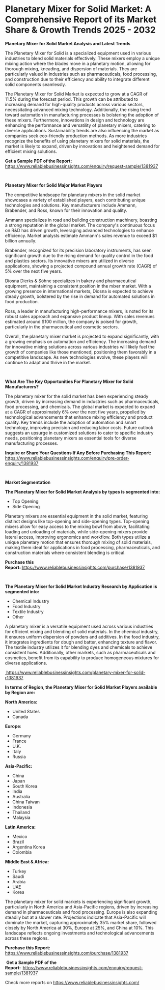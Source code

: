 <p><h1>Planetary Mixer for Solid Market: A Comprehensive Report of its Market Share & Growth Trends 2025 - 2032</h1></p><p><strong>Planetary Mixer for Solid Market Analysis and Latest Trends</strong></p>
<p><p>The Planetary Mixer for Solid is a specialized equipment used in various industries to blend solid materials effectively. These mixers employ a unique mixing action where the blades move in a planetary motion, allowing for thorough mixing, kneading, and dispersion of materials. They are particularly valued in industries such as pharmaceuticals, food processing, and construction due to their efficiency and ability to integrate different solid components seamlessly.</p><p>The Planetary Mixer for Solid Market is expected to grow at a CAGR of 11.5% during the forecast period. This growth can be attributed to increasing demand for high-quality products across various sectors, necessitating advanced mixing technology. Additionally, the rising trend toward automation in manufacturing processes is bolstering the adoption of these mixers. Furthermore, innovations in design and technology are enhancing the performance and versatility of planetary mixers, catering to diverse applications. Sustainability trends are also influencing the market as companies seek eco-friendly production methods. As more industries recognize the benefits of using planetary mixers for solid materials, the market is likely to expand, driven by innovations and heightened demand for efficient mixing solutions.</p></p>
<p><strong>Get a Sample PDF of the Report:&nbsp;</strong> <a href="https://www.reliablebusinessinsights.com/enquiry/request-sample/1381937?utm_campaign=2561&utm_medium=2&utm_source=Github&utm_content=ia&utm_term=28022025&utm_id=planetary-mixer-for-solid">https://www.reliablebusinessinsights.com/enquiry/request-sample/1381937</a></p>
<p>&nbsp;</p>
<p><strong>Planetary Mixer for Solid Major Market Players</strong></p>
<p><p>The competitive landscape for planetary mixers in the solid market showcases a variety of established players, each contributing unique technologies and solutions. Key manufacturers include Ammann, Brabender, and Ross, known for their innovation and quality.</p><p>Ammann specializes in road and building construction machinery, boasting a strong reputation in the global market. The company's continuous focus on R&D has driven growth, leveraging advanced technologies to enhance efficiency. Market analysts estimate Ammann's sales revenue to exceed $1 billion annually.</p><p>Brabender, recognized for its precision laboratory instruments, has seen significant growth due to the rising demand for quality control in the food and plastics sectors. Its innovative mixers are utilized in diverse applications, showing a projected compound annual growth rate (CAGR) of 5% over the next five years.</p><p>Diosna Dierks & Söhne specializes in bakery and pharmaceutical equipment, maintaining a consistent position in the mixer market. With a growing presence in international markets, Diosna is expected to achieve steady growth, bolstered by the rise in demand for automated solutions in food production.</p><p>Ross, a leader in manufacturing high-performance mixers, is noted for its robust sales approach and expansive product lineup. With sales revenues estimated around $100 million, the company is poised for growth, particularly in the pharmaceutical and cosmetic sectors.</p><p>Overall, the planetary mixer market is projected to expand significantly, with a growing emphasis on automation and efficiency. The increasing demand for innovative mixing solutions across various industries will likely fuel the growth of companies like those mentioned, positioning them favorably in a competitive landscape. As new technologies evolve, these players will continue to adapt and thrive in the market.</p></p>
<p>&nbsp;</p>
<p><strong>What Are The Key Opportunities For Planetary Mixer for Solid Manufacturers?</strong></p>
<p><p>The planetary mixer for the solid market has been experiencing steady growth, driven by increasing demand in industries such as pharmaceuticals, food processing, and chemicals. The global market is expected to expand at a CAGR of approximately 6% over the next five years, propelled by technological advancements that enhance mixing efficiency and product quality. Key trends include the adoption of automation and smart technology, improving precision and reducing labor costs. Future outlook suggests an upsurge in customized solutions to cater to specific industry needs, positioning planetary mixers as essential tools for diverse manufacturing processes.</p></p>
<p><strong>Inquire or Share Your Questions If Any Before Purchasing This Report:</strong> <a href="https://www.reliablebusinessinsights.com/enquiry/pre-order-enquiry/1381937?utm_campaign=2561&utm_medium=2&utm_source=Github&utm_content=ia&utm_term=28022025&utm_id=planetary-mixer-for-solid">https://www.reliablebusinessinsights.com/enquiry/pre-order-enquiry/1381937</a></p>
<p>&nbsp;</p>
<p><strong>Market Segmentation</strong></p>
<p><strong>The Planetary Mixer for Solid Market Analysis by types is segmented into:</strong></p>
<p><ul><li>Top Opening</li><li>Side Opening</li></ul></p>
<p><p>Planetary mixers are essential equipment in the solid market, featuring distinct designs like top-opening and side-opening types. Top-opening mixers allow for easy access to the mixing bowl from above, facilitating loading and unloading of materials, while side-opening mixers provide lateral access, improving ergonomics and workflow. Both types utilize a unique planetary motion that ensures thorough mixing of solid materials, making them ideal for applications in food processing, pharmaceuticals, and construction materials where consistent blending is critical.</p></p>
<p><strong>Purchase this Report:&nbsp;</strong><a href="https://www.reliablebusinessinsights.com/purchase/1381937?utm_campaign=2561&utm_medium=2&utm_source=Github&utm_content=ia&utm_term=28022025&utm_id=planetary-mixer-for-solid">https://www.reliablebusinessinsights.com/purchase/1381937</a></p>
<p>&nbsp;</p>
<p><strong>The Planetary Mixer for Solid Market Industry Research by Application is segmented into:</strong></p>
<p><ul><li>Chemical Industry</li><li>Food Industry</li><li>Textile Industry</li><li>Other</li></ul></p>
<p><p>A planetary mixer is a versatile equipment used across various industries for efficient mixing and blending of solid materials. In the chemical industry, it ensures uniform dispersion of powders and additives. In the food industry, it integrates ingredients for dough and batter, enhancing texture and flavor. The textile industry utilizes it for blending dyes and chemicals to achieve consistent hues. Additionally, other markets, such as pharmaceuticals and cosmetics, benefit from its capability to produce homogeneous mixtures for diverse applications.</p></p>
<p><a href="https://www.reliablebusinessinsights.com/planetary-mixer-for-solid-r1381937?utm_campaign=2561&utm_medium=2&utm_source=Github&utm_content=ia&utm_term=28022025&utm_id=planetary-mixer-for-solid">&nbsp;https://www.reliablebusinessinsights.com/planetary-mixer-for-solid-r1381937</a></p>
<p><strong>In terms of Region, the Planetary Mixer for Solid Market Players available by Region are:</strong></p>
<p>
    <p> <strong> North America: </strong>
        <ul>
            <li>United States</li>
            <li>Canada</li>
        </ul>
        </p> 
    <p> <strong> Europe: </strong>
        <ul>
            <li>Germany</li>
            <li>France</li>
            <li>U.K.</li>
            <li>Italy</li>
            <li>Russia</li>
        </ul>
        </p> 
    <p> <strong> Asia-Pacific: </strong>
        <ul>
            <li>China</li>
            <li>Japan</li>
            <li>South Korea</li>
            <li>India</li>
            <li>Australia</li>
            <li>China Taiwan</li>
            <li>Indonesia</li>
            <li>Thailand</li>
            <li>Malaysia</li>
        </ul>
        </p> 
    <p> <strong> Latin America: </strong>
        <ul>
            <li>Mexico</li>
            <li>Brazil</li>
            <li>Argentina Korea</li>
            <li>Colombia</li>
        </ul>
        </p> 
    <p> <strong> Middle East & Africa: </strong>
        <ul>
            <li>Turkey</li>
            <li>Saudi</li>
            <li>Arabia</li>
            <li>UAE</li>
            <li>Korea</li>
        </ul>
    </p>
    </p>
<p><p>The planetary mixer for solid markets is experiencing significant growth, particularly in North America and Asia-Pacific regions, driven by increasing demand in pharmaceuticals and food processing. Europe is also expanding steadily but at a slower rate. Projections indicate that Asia-Pacific will dominate the market, capturing approximately 35% market share, followed closely by North America at 30%, Europe at 25%, and China at 10%. This landscape reflects ongoing investments and technological advancements across these regions.</p></p>
<p><strong>Purchase this Report: </strong><a href="https://www.reliablebusinessinsights.com/purchase/1381937?utm_campaign=2561&utm_medium=2&utm_source=Github&utm_content=ia&utm_term=28022025&utm_id=planetary-mixer-for-solid">https://www.reliablebusinessinsights.com/purchase/1381937</a></p>
<p>&nbsp;<strong>Get a Sample PDF of the Report:&nbsp;&nbsp;</strong><a href="https://www.reliablebusinessinsights.com/enquiry/request-sample/1381937?utm_campaign=2561&utm_medium=2&utm_source=Github&utm_content=ia&utm_term=28022025&utm_id=planetary-mixer-for-solid">https://www.reliablebusinessinsights.com/enquiry/request-sample/1381937</a></p>
<p><strong></strong></p>
<p>Check more reports on <a href="https://www.reliablebusinessinsights.com/?utm_campaign=2561&utm_medium=2&utm_source=Github&utm_content=ia&utm_term=28022025&utm_id=planetary-mixer-for-solid">https://www.reliablebusinessinsights.com/</a></p>